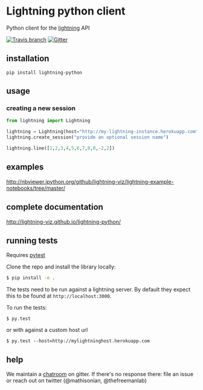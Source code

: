 Lightning python client
================

Python client for the [lightning](https://github.com/mathisonian/lightning) API

[![Travis branch](https://img.shields.io/travis/lightning-viz/lightning-python/master.svg)]()
[![Gitter](https://badges.gitter.im/Join%20Chat.svg)](https://gitter.im/lightning-viz/lightning?utm_source=badge&utm_medium=badge&utm_campaign=pr-badge&utm_content=badge)

## installation

```
pip install lightning-python
```

## usage

### creating a new session

```python
from lightning import Lightning

lightning = Lightning(host="http://my-lightning-instance.herokuapp.com")
lightning.create_session("provide an optional session name")

lightning.line([1,2,3,4,5,6,7,8,0,-2,2])

```

## examples

http://nbviewer.ipython.org/github/lightning-viz/lightning-example-notebooks/tree/master/

## complete documentation

http://lightning-viz.github.io/lightning-python/

## running tests

Requires [pytest](http://pytest.org/latest/)

Clone the repo and install the library locally:

```sh
$ pip install -e .
``` 

The tests need to be run against a lightning server. By default they expect
this to be found at `http://localhost:3000`.

To run the tests:

```
$ py.test
```

or with against a custom host url


```
$ py.test --host=http://mylightninghost.herokuapp.com
```

## help

We maintain a [chatroom](https://gitter.im/lightning-viz/lightning) on gitter. If there's no response there: file an issue or reach out on twitter (@mathisonian, @thefreemanlab)

